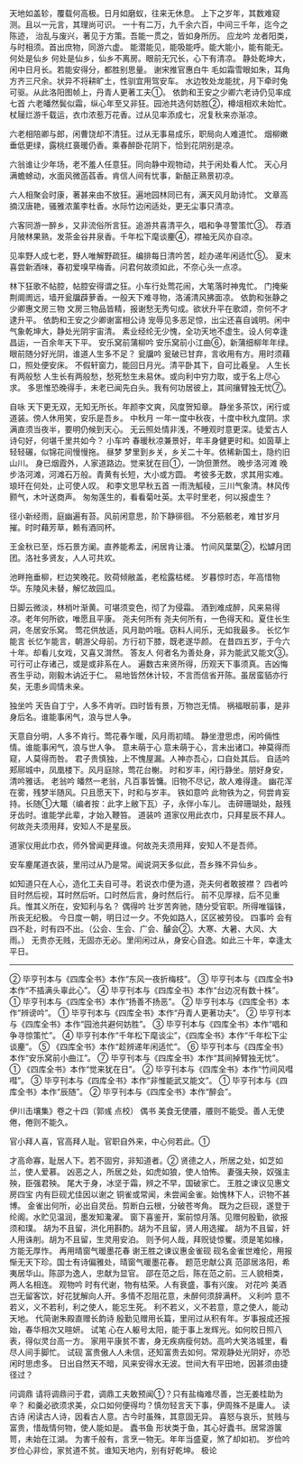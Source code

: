 <!-- { "loadSidebar": true } -->
天地如盖轸，覆载何高极。日月如磨蚁，往来无休息。
上下之岁年，其数难窥测。且以一元言，其理尚可识。
一十有二万，九千余六百，中间三千年，迄今之陈迹，
治乱与废兴，著见于方策。吾能一贯之，皆如身所历。
应龙吟
龙者阳类，与时相须。首出庶物，同游六虚。
能潜能见，能吸能呼。能大能小，能有能无。
何处是仙乡
何处是仙乡，仙乡不离房。眼前无冗长，心下有清凉。
静处乾坤大，闲中日月长。若能安得分，都胜别思量。
谢宋推官惠白牛
毛如霜雪眼如朱，耳角方齐三尺余。状异不将耕旷土，性驯宜用驾安车。
水边牧处龙能扰，月下牵时兔可驱。从此洛阳图帧上，丹青人更著工夫①。
依韵和王安之少卿六老诗仍见率成七首
六老皤然鬓似霜，纵心年至又非狂。园池共选何妨胜②，樽俎相欢未始忙。
杖屦烂游千载运，衣巾浓惹万花香。过从见率添成七，况复秋来亦渐凉。

六老相陪卿与郎，闲曹饶却不清狂。过从无事易成乐，职局向人难道忙。
烟柳嫩垂低更绿，露桃红裛暖仍香。乘春醉卧花阴下，恰到花阴别是凉。

六翁谁让少年场，老不羞人任意狂。同向静中观物动，共于闲处看人忙。
天心月满蟾蜍动，水面风微菡萏香。肯信人间有忧事，新醅正熟景初凉。

六人相聚会时康，著甚来由不放狂。遍地园林同已有，满天风月助诗忙。
文章高摘汉唐艳，骚雅浓薰李杜香。水际竹边闲适处，更无尘事只清凉。

六客同游一醉乡，又非流俗所言狂。追游共喜清平久，唱和争寻警策忙③。
荐酒月陂林果熟，发茶金谷井泉香。千年松下麾谈麈④，襟袖无风亦自凉。

见率野人成七老，野人唯解野疏狂。编排每日清吟苦，趁办递年闲适忙⑤。
夏末喜尝新酒味，春初爱嗅早梅香。问君何故须如此，不奈心头一点凉。

林下狂歌不帖腔，帖腔安得谓之狂。小车行处莺花闹，大笔落时神鬼忙。
门掩柴荆阛阓远，墙开瓮牖薜萝香。一般天下难寻物，洛浦清风拂面凉。
依韵和张静之少卿惠文房三物
文房三物品皆精，报谢愁无秀句成。欲状升平在歌颂，奈何不才逮升平。
依韵和王安之少卿谢富相公诗
宠辱见多恶足惊，出尘还喜自诚明。闲中气象乾坤大，静处光阴宇宙清。
素业经纶无少愧，全功天地不虚生。设人何幸逢昌运，一百余年天下平。
安乐窝前蒲柳吟
安乐窝前小江曲⑥，新蒲细柳年年绿。眼前随分好光阴，谁道人生多不足？
瓮牖吟
瓮破已甘弃，言收用有方。用时须藉口，照处便安床。
不假轩窗力，能回日月光。清平卧其下，自可比羲皇。
人生长有两般愁
人生长有两般愁，愁死愁生未易休。或向利中穷力取，或于名上尽心求。
多思惟恐晚得手，未老已闻先白头。我有何功居彼上，其间攘臂独无忧⑦。

自咏
天下更无双，无知无所长。年颜李文爽，风度贺知章。
静坐多茶饮，闲行或道装。傍人休用笑，安乐是吾乡。
中秋月
一年一度中秋夜，十度中秋九度阴。求满直须当夜半，要明仍候到天心。
无云照处情非浅，不睡观时意更深。徒爱古人诗句好，何堪千里共如今？
小车吟
春暖秋凉兼景好，年丰身健更时和。如茵草上轻轻碾，似锦花间慢慢拖。
昼梦
梦里到乡关，乡关二十年。依稀新国土，隐约旧山川。
身已烟霞外，人家道路边。觉来犹在目①，一饷但萧然。
晚步洛河滩
晚步洛河滩，河滩石万般。青黄有长短，大小或方圆。
考彼多无数，求其用实难。琅玕在何处，止可使人叹。
和李文思早秋五首
一雨洗觚稜，三川气象清。林风传颢气，木叶送商声。
匆匆莲生的，看看菊吐英。太平时里老，何以报虚生？

径小新经雨，庭幽遍有苔。风前闲意思，阶下静徘徊。
不分筋骸老，难甘岁月摧。时时藉芳草，赖有酒同杯。

王金秋已至，烁石景方阑。直养能希孟，闲居肯让潘。
竹间风葉葉②，松罅月团团。洛社多贤友，人人可共欢。

池畔拖垂柳，栏边笑晚花。败荷倾敝盖，老桧露枯槎。
岁暮惊时态，年高惜物华。东陵风未替，解忆故园瓜。

日脚云微淡，林梢叶渐黄。可堪须变色，彻了为侵霜。
酒到难成醉，风来易得凉。老年何所欲，唯愿且平康。
尧夫何所有
尧夫何所有，一色得天和。夏住长生洞，冬居安乐窝。
莺花供放适，风月助吟哦。窃料人间乐，无如我最多。
长忆乍能言
长忆乍能言，朝游父母前。方行初下膝，既老遂华颜。
在昔四五岁，于今六十年。却看儿女戏，又喜又潸然。
答友人
何者名为善处身，非为能武又能文③。可行可止存诸己，或是或非系在人。
遍数古来贤所得，历观天下事须真。吉凶悔吝生乎动，刚毅木讷近于仁。
易地皆然休计较，不言而信省开陈。虽居蛮貊亦行矣，无患乡闾情未亲。


独坐吟
天告自丁宁，人多不肯听。四时皆有景，万物岂无情。
祸福眼前事，是非身后名。谁能事闲气，浪与世人争。

天意自分明，人多不肯行。莺花春乍暖，风月雨初晴。
静坐澄思虑，闲吟倆性情。谁能事闲气，浪与世人争。
意未萌于心
意未萌于心，言未出诸口。神莫得而窥，人莫得而咎。
君子贵慎独，上不愧屋漏。人神亦吾心，口自处其后。
自适吟
郏鄏城中，凤凰楼下。风月庭除，莺花台榭。
时和岁丰，闲行静坐。朋好身安，清吟雅话。
老翁吟
皤然一老翁，凡百事皆慵。旧物不尽记，故人难得逢。
幽花浑在雾，残梦半随风。只且愿天下，时和与岁丰。
铁如意吟
此物铁为之，何尝肯妄持。长随①大鼈（编者按：此字上敝下瓦）子，永伴小车儿。
击碎珊瑚处，敲残牙齿时。谁能学此辈，才始入鞭笞。
道装吟
道家仪用此衣巾，只拜星辰不拜人。何故尧夫须用拜，安知人不是星辰。

道家仪用此巾衣，师外曾闻更拜谁。何故尧夫须用拜，安知人不是吾师。

安车麈尾道衣装，里闬过从乃是常。闻说洞天多似此，吾乡殊不异仙乡。

如知道只在人心，造化工夫自可寻。若说衣巾便为道，尧夫何者敢披襟？
四者吟
目时然后视，耳时然后听。口时然后言，身时然后行。
前不见厚禄，后不见重兵。惟其义所在，安知利与名？
偶得吟
壮岁苦奔驰，随分受官职。所得唯锱铢，所丧无纪极。
今日度一朝，明日过一夕。不免如路人，区区被劳役。
四事吟
会有四不赴，时有四不出。（公会、生会、广会、醵会②。大寒、大暑、大风、大雨。）
无贵亦无贱，无固亦无必。里闬闲过从，身安心自逸。如此三十年，幸逢太平日。


--------------------------------------------------------------------------------
②  毕亨刊本与《四库全书》本作“东风一夜折梅枝”。
③  毕亨刊本与《四库全书》本作“不插满头辜此心”。
④  毕亨刊本与《四库全书》本作“台边况有数十株”。
①  毕亨刊本与《四库全书》本作“扬善不扬恶”。
②  毕亨刊本与《四库全书》本作“辨谤吟”。
①  毕亨刊本与《四库全书》本作“丹青人更著功夫”。
②  毕亨刊本与《四库全书》本作“园池共避何妨胜”。
③  毕亨刊本与《四库全书》本作“唱和争寻惊策忙”。
④  毕亨刊本作“千年松下麾谈尘”，《四库全书》本作“千年松下尘谈麈”。
⑤ 《四库全书》本作“趁辨递年闲适忙”。
⑥  毕亨刊本与《四库全书》本作“安乐窝前小曲江”。
⑦  毕亨刊本与《四库全书》本作“其间掉臂独无忧”。
① 《四库全书》本作“觉来犹在日”。
②  毕亨刊本与《四库全书》本作“竹间风嘒嘒”。
③  毕亨刊本与《四库全书》本作“非惟能武又能文”。
①  毕亨刊本与《四库全书》本作“辰随”。
②  毕亨刊本与《四库全书》本作“醉会”。

伊川击壤集》卷之十四（郭彧 点校）
偶书
美食无使餍，餍则不能受。善人无使倦，倦则不能久。

官小拜人喜，官高拜人耻。官职自外来，中心何若此。①

才高命寡，耻居人下。若不固穷，非知道者。②
贤德之人，所居之处，如芝如兰，使人爱慕。
凶恶之人，所居之处，如虎如狼，使人怕怖。
妻强夫殃，奴强主殃，臣强君殃。
尾大于身，冰坚于霜，辨之不早，国破家亡。
王胜之谏议见惠文房四宝
内有巨砚尤佳因以谢之
铜雀或常闻，未尝闻金雀。始愧林下人，识物不甚博。
金雀出何所，必出自灵岳。剪断白云根，分破苍岑角。
既为之巨砚，遂登于纶阁。水贮见温润，墨发知瀺濯。
窗下喜鉴开，案前惊月落。见赠何殷勤，欲报须和璞。
胡为不且留，洪化用斟酌。胡为不且留，贤人用选擢。
胡为不且留，奸人用诛削。胡为不且留，生灵用安泊。
则予何人哉，拜贶徒惊矍。须是笔如椽，方能无厚怍。
再用晴窗气暖墨花春
谢王胜之谏议惠金雀砚
砚名金雀世难伦，用报惭无天下珍。国士有诗偏雅处，晴窗气暖墨花春。
题范忠献公真
范邵居洛阳，希夷居华山。陈邵为逸人，忠献为显官。
邵在范之后，陈在范之前。三人貌相类，两人名相连。
观物吟
时有代谢，物有枯荣。人有衰盛，事有兴废。
对花吟
美酒岂无留客饮，好花犹解向人开。多情不忍阻花意，未醉何须辞满杯。
义利吟
意不若义，义不若利，利之使人，能忘生死。
利不若义，义不若意，意之使人，能动天地。
代简谢朱殿直赠长韵诗
殷勤见赠用长篇，里闬过从积有年。岁事报成还报始，春华相次又暄妍。
试笔
心在人躯号太阳，能于事上发辉光。如何皎日照八表，得似灵台高一方。
家用平康贫不害，身无疾病瘦何妨。高吟大笑洛城里，看尽人间手脚忙。
试砚
富贵傲人人未信，还知富贵去如何。常观静处光阴好，亦恐闲时思虑多。
日出自然天不暗，风来安得水无波。世间大有平田地，因甚须由捷径过？

问调鼎
请将调鼎问于君，调鼎工夫敢预闻①？只有盐梅难尽善，岂无姜桂助为辛？
和羹必欲须求美，众口如何便得均？慎勿轻言天下事，伊周殊不是庸人。
读古诗
闲读古人诗，因看古人意。古今时虽殊，其意固无异。
喜怒与哀乐，贫贱与富贵，惜哉情何物，使人能如是。
蠹书鱼
形状类于鱼，其心好蠹书。居常游箧笥，未始在江湖。
为害千般有，言烹一物无。年年当盛夏，煞了却如初。
岁俭吟
岁俭心非俭，家贫道不贫。谁知天地内，别有好乾坤。
极论
